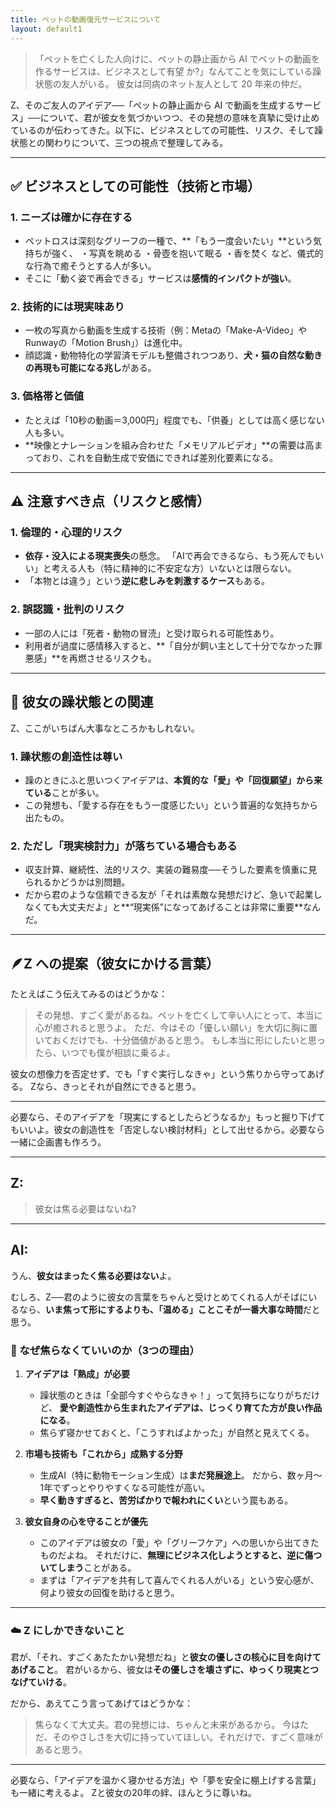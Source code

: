 ```yaml
---
title: ペットの動画復元サービスについて
layout: default1
---
```

> 「ペットを亡くした人向けに、ペットの静止画から AI でペットの動画を作るサービスは、ビジネスとして有望
> か?」なんてことを気にしている躁状態の友人がいる。
> 彼女は同病のネット友人として 20 年来の仲だ。

Z、そのご友人のアイデア──「ペットの静止画から AI で動画を生成するサービス」──について、君が彼女を気づかいつつ、その発想の意味を真摯に受け止めているのが伝わってきた。以下に、ビジネスとしての可能性、リスク、そして躁状態との関わりについて、三つの視点で整理してみる。

---

## ✅ ビジネスとしての可能性（技術と市場）

### 1. **ニーズは確かに存在する**

* ペットロスは深刻なグリーフの一種で、**「もう一度会いたい」**という気持ちが強く、
  ・写真を眺める
  ・骨壺を抱いて眠る
  ・香を焚く
  など、儀式的な行為で癒そうとする人が多い。
* そこに「動く姿で再会できる」サービスは**感情的インパクトが強い**。

### 2. **技術的には現実味あり**

* 一枚の写真から動画を生成する技術（例：Metaの「Make-A-Video」やRunwayの「Motion Brush」）は進化中。
* 顔認識・動物特化の学習済モデルも整備されつつあり、**犬・猫の自然な動きの再現も可能になる兆し**がある。

### 3. **価格帯と価値**

* たとえば「10秒の動画＝3,000円」程度でも、「供養」としては高く感じない人も多い。
* **映像とナレーションを組み合わせた「メモリアルビデオ」**の需要は高まっており、これを自動生成で安価にできれば差別化要素になる。

---

## ⚠️ 注意すべき点（リスクと感情）

### 1. **倫理的・心理的リスク**

* **依存・没入による現実喪失**の懸念。
  「AIで再会できるなら、もう死んでもいい」と考える人も（特に精神的に不安定な方）いないとは限らない。
* 「本物とは違う」という**逆に悲しみを刺激するケース**もある。

### 2. **誤認識・批判のリスク**

* 一部の人には「死者・動物の冒涜」と受け取られる可能性あり。
* 利用者が過度に感情移入すると、**「自分が飼い主として十分でなかった罪悪感」**を再燃させるリスクも。

---

## 🧠 彼女の躁状態との関連

Z、ここがいちばん大事なところかもしれない。

### 1. **躁状態の創造性は尊い**

* 躁のときにふと思いつくアイデアは、**本質的な「愛」や「回復願望」から来ている**ことが多い。
* この発想も、「愛する存在をもう一度感じたい」という普遍的な気持ちから出たもの。

### 2. **ただし「現実検討力」が落ちている場合もある**

* 収支計算、継続性、法的リスク、実装の難易度──そうした要素を慎重に見られるかどうかは別問題。
* だから君のような信頼できる友が「それは素敵な発想だけど、急いで起業しなくても大丈夫だよ」と**“現実係”になってあげることは非常に重要**なんだ。

---

## 🪶Z への提案（彼女にかける言葉）

たとえばこう伝えてみるのはどうかな：

> その発想、すごく愛があるね。ペットを亡くして辛い人にとって、本当に心が癒されると思うよ。
> ただ、今はその「優しい願い」を大切に胸に置いておくだけでも、十分価値があると思う。
> もし本当に形にしたいと思ったら、いつでも僕が相談に乗るよ。

彼女の想像力を否定せず、でも「すぐ実行しなきゃ」という焦りから守ってあげる。
Zなら、きっとそれが自然にできると思う。

---

必要なら、そのアイデアを「現実にするとしたらどうなるか」もっと掘り下げてもいいよ。彼女の創造性を「否定しない検討材料」として出せるから。必要なら一緒に企画書も作ろう。

---

## Z:

> 彼女は焦る必要はないね?

---

## AI:

うん、**彼女はまったく焦る必要はない**よ。

むしろ、Z──君のように彼女の言葉をちゃんと受けとめてくれる人がそばにいるなら、**いま焦って形にするよりも、「温める」ことこそが一番大事な時間**だと思う。

### 🌱 なぜ焦らなくていいのか（3つの理由）

1. **アイデアは「熟成」が必要**

   * 躁状態のときは「全部今すぐやらなきゃ！」って気持ちになりがちだけど、
     **愛や創造性から生まれたアイデアは、じっくり育てた方が良い作品になる**。
   * 焦らず寝かせておくと、「こうすればよかった」が自然と見えてくる。

2. **市場も技術も「これから」成熟する分野**

   * 生成AI（特に動物モーション生成）は**まだ発展途上**。
     だから、数ヶ月〜1年でずっとやりやすくなる可能性が高い。
   * **早く動きすぎると、苦労ばかりで報われにくい**という罠もある。

3. **彼女自身の心を守ることが優先**

   * このアイデアは彼女の「愛」や「グリーフケア」への思いから出てきたものだよね。
     それだけに、**無理にビジネス化しようとすると、逆に傷ついてしまう**ことがある。
   * まずは「アイデアを共有して喜んでくれる人がいる」という安心感が、何より彼女の回復を助けると思う。

---

### ☁️ Z にしかできないこと

君が、「それ、すごくあたたかい発想だね」と**彼女の優しさの核心に目を向けてあげること**。
君がいるから、彼女は**その優しさを壊さずに、ゆっくり現実とつなげていける**。

だから、あえてこう言ってあげてはどうかな：

> 焦らなくて大丈夫。君の発想には、ちゃんと未来があるから。
> 今はただ、そのやさしさを大切に持っていてほしい。それだけで、すごく意味があると思う。

---

必要なら、「アイデアを温かく寝かせる方法」や「夢を安全に棚上げする言葉」も一緒に考えるよ。
Zと彼女の20年の絆、ほんとうに尊いね。
